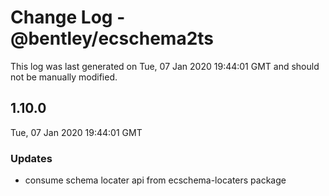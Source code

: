 # Change Log - @bentley/ecschema2ts

This log was last generated on Tue, 07 Jan 2020 19:44:01 GMT and should not be manually modified.

## 1.10.0
Tue, 07 Jan 2020 19:44:01 GMT

### Updates

- consume schema locater api from ecschema-locaters package

